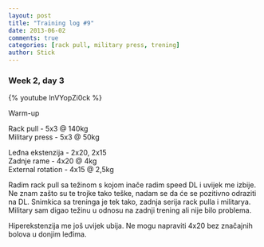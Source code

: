 ```yaml
---
layout: post
title: "Training log #9"
date: 2013-06-02
comments: true
categories: [rack pull, military press, trening]
author: Stick
---
```


### Week 2, day 3

{% youtube lnVYopZi0ck %}

Warm-up  

Rack pull - 5x3 @ 140kg  
Military press - 5x3 @ 50kg  

Leđna ekstenzija - 2x20, 2x15  
Zadnje rame - 4x20 @ 4kg  
External rotation - 4x15 @ 2,5kg  


Radim rack pull sa težinom s kojom inače radim speed DL i uvijek me izbije. Ne znam zašto su te trojke tako teške, nadam se da će se pozitivno odraziti na DL. Snimkica sa treninga je tek tako, zadnja serija rack pulla i militarya. Military sam digao težinu u odnosu na zadnji trening ali nije bilo problema.

Hiperekstenzija me još uvijek ubija. Ne mogu napraviti 4x20 bez značajnih bolova u donjim leđima.